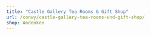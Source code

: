 ```yaml
---
title: "Castle Gallery Tea Rooms & Gift Shop"
url: /conwy/castle-gallery-tea-rooms-und-gift-shop/
shop: Andenken
---
```

